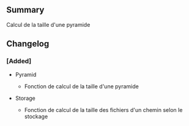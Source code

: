 ## Summary

Calcul de la taille d'une pyramide

## Changelog

### [Added]

* Pyramid
    * Fonction de calcul de la taille d'une pyramide

* Storage
    * Fonction de calcul de la taille des fichiers d'un chemin selon le stockage

<!--
### [Added]

### [Changed]

### [Deprecated]

### [Removed]

### [Fixed]

### [Security]
-->
